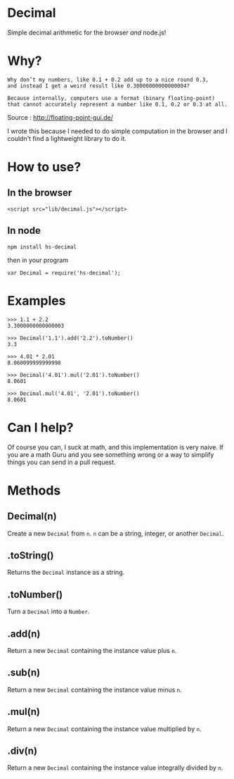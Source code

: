 Decimal
======

Simple decimal arithmetic for the browser *and* node.js!


Why?
=======

    Why don’t my numbers, like 0.1 + 0.2 add up to a nice round 0.3,
    and instead I get a weird result like 0.30000000000000004?

    Because internally, computers use a format (binary floating-point)
    that cannot accurately represent a number like 0.1, 0.2 or 0.3 at all.

Source : http://floating-point-gui.de/

I wrote this because I needed to do simple computation in the browser
and I couldn't find a lightweight library to do it.

How to use?
===========


In the browser
--------------

    <script src="lib/decimal.js"></script>

In node
-------

    npm install hs-decimal

then in your program

    var Decimal = require('hs-decimal');


Examples
=======

    >>> 1.1 + 2.2
    3.3000000000000003

    >>> Decimal('1.1').add('2.2').toNumber()
    3.3

    >>> 4.01 * 2.01
    8.060099999999998

    >>> Decimal('4.01').mul('2.01').toNumber()
    8.0601

    >>> Decimal.mul('4.01', '2.01').toNumber()
    8.0601


Can I help?
===========

Of course you can, I suck at math, and this implementation is very naive.
If you are a math Guru and you see something wrong or a
way to simplify things you can send in a pull request.


Methods
=======

Decimal(n)
------------------

Create a new `Decimal` from `n`. `n` can be a string, integer, or
another `Decimal`.

.toString()
------------------

Returns the `Decimal` instance as a string.

.toNumber()
-----------

Turn a `Decimal` into a `Number`.

.add(n)
-------

Return a new `Decimal` containing the instance value plus `n`.

.sub(n)
-------

Return a new `Decimal` containing the instance value minus `n`.

.mul(n)
-------

Return a new `Decimal` containing the instance value multiplied by `n`.

.div(n)
-------

Return a new `Decimal` containing the instance value integrally divided by `n`.


